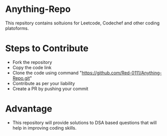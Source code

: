 # Anything-Repo
This repsitory contains soltuions for Leetcode, Codechef and other coding platoforms.

# Steps to Contribute
- Fork the repository
- Copy the code link
- Clone the code using command "https://github.com/Red-0111/Anything-Repo.git"
- Contribute as per your liability
- Create a PR by pushing your commit

# Advantage
- This repository will provide solutions to DSA based questions that will help in improving coding skills.
